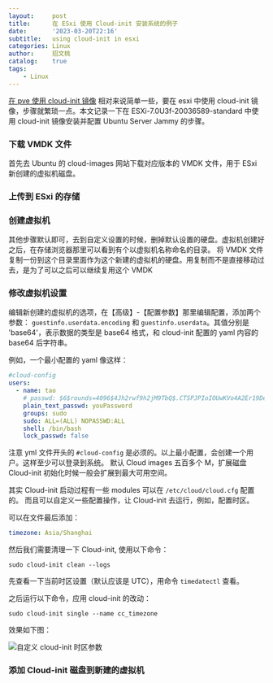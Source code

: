 ```yaml
---
layout:     post
title:      在 ESxi 使用 Cloud-init 安装系统的例子
date:       '2023-03-20T22:16'
subtitle:   using cloud-init in esxi
categories: Linux
author:     招文桃
catalog:    true
tags:
    - Linux
---
```


[在 pve 使用 cloud-init 镜像](https://blog.zwt.io/virtualization/2023/02/24/proxmox-cloud-init-images/) 相对来说简单一些，要在 esxi 中使用 cloud-init 镜像，步骤就繁琐一点。本文记录一下在 ESXi-7.0U3f-20036589-standard 中使用 cloud-init 镜像安装并配置 Ubuntu Server Jammy 的步骤。

### 下载 VMDK 文件

首先去 Ubuntu 的 cloud-images 网站下载对应版本的 VMDK 文件，用于 ESxi 新创建的虚拟机磁盘。

### 上传到 ESxi 的存储


### 创建虚拟机

其他步骤默认即可，去到自定义设置的时候，删掉默认设置的硬盘。虚拟机创建好之后，在存储浏览器那里可以看到有个以虚拟机名称命名的目录。
将 VMDK 文件复制一份到这个目录里面作为这个新建的虚拟机的硬盘。用复制而不是直接移动过去，是为了可以之后可以继续复用这个 VMDK

### 修改虚拟机设置

编辑新创建的虚拟机的选项，在【高级】-【配置参数】那里编辑配置，添加两个参数：
`guestinfo.userdata.encoding` 和 `guestinfo.userdata`。其值分别是 'base64'，表示数据的类型是 base64 格式，和 cloud-init 配置的 yaml 内容的 base64 后字符串。

例如，一个最小配置的 yaml 像这样：

```yml
#cloud-config
users:
  - name: tao
    # passwd: $6$rounds=4096$4Jh2rwf9h2jM9TbQ$.CTSPJPIoIOUwKVo4A2Er19Deu945m/oD.JXVEGNH9g/piK.motblke/kpyPQ0npNKF.jZjzi61ZSBPGNbJyK/
    plain_text_passwd: youPassword
    groups: sudo
    sudo: ALL=(ALL) NOPASSWD:ALL
    shell: /bin/bash
    lock_passwd: false
```

注意 yml 文件开头的 `#cloud-config` 是必须的。以上最小配置，会创建一个用户。这样至少可以登录到系统。 默认 Cloud images 五百多个 M，扩展磁盘 Cloud-init 初始化时候一般会扩展到最大可用空间。

其实 Cloud-init 启动过程有一些 modules 可以在 `/etc/cloud/cloud.cfg` 配置的。 而且可以自定义一些配置操作，让 Cloud-init 去运行，例如，配置时区。

可以在文件最后添加：

```yml
timezone: Asia/Shanghai
```

然后我们需要清理一下 Cloud-init, 使用以下命令：

```shell
sudo cloud-init clean --logs
```

先查看一下当前时区设置（默认应该是 UTC），用命令 `timedatectl` 查看。

之后运行以下命令，应用 cloud-init 的改动：

```shell
sudo cloud-init single --name cc_timezone
```

效果如下图：

![自定义 cloud-init 时区参数](https://notes.zwt.io/share/api/images/7r5OENfEpjYa/image.png)

### 添加 Cloud-init 磁盘到新建的虚拟机
